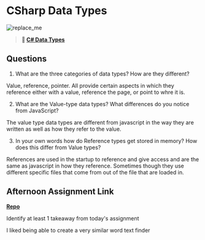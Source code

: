 # CSharp Data Types

![replace_me](https://codeworks.blob.core.windows.net/public/assets/img/illustrations/placeholder.svg)

> **📖 [C# Data Types](https://codeworksacademy.com/fs-student-guide/resources/wk10/01-CSharp-Generics)**

## Questions

1. What are the three categories of data types? How are they different?

Value, reference, pointer. All provide certain aspects in which they reference either with a value, reference the page, or point to whre it is.

2. What are the Value-type data types? What differences do you notice from JavaScript?

The value type data types are different from javascript in the way they are written as well as how they refer to the value. 

3. In your own words how do Reference types get stored in memory? How does this differ from Value types?


References are used in the startup to reference and give access and are the same as javascript in how they reference. Sometimes though they use different specific files that come from out of the file that are loaded in.

## Afternoon Assignment Link

**[Repo](https://github.com/JonathonMcNamara/C-Start)**

Identify at least 1 takeaway from today's assignment

I liked being able to create a very similar word text finder
